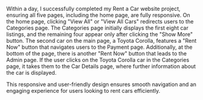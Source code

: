 Within a day, I successfully completed my Rent a Car website project, ensuring all five pages, including the home page, are fully responsive. On the home page, clicking "View All" or "View All Cars" redirects users to the Categories page. The Categories page initially displays the first eight car listings, and the remaining four appear only after clicking the "Show More" button. The second car on the main page, a Toyota Corolla, features a "Rent Now" button that navigates users to the Payment page. Additionally, at the bottom of the page, there is another "Rent Now" button that leads to the Admin page. If the user clicks on the Toyota Corolla car in the Categories page, it takes them to the Car Details page, where further information about the car is displayed.

This responsive and user-friendly design ensures smooth navigation and an engaging experience for users looking to rent cars efficiently.
